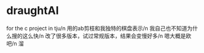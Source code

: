 # draughtAI
for the c project in tju/n
用的ab剪枝和我独特的棋盘表示/n
我自己也不知道为什么搜的这么快/n
改了很多版本，试过常规版本，结果会变慢好多/n
嗯大概是欧吧/n
溜
